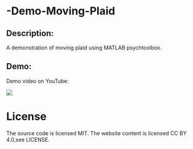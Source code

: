 # -Demo-Moving-Plaid

## Description:
A demonstration of moving plaid using MATLAB psychtoolbox.

## Demo:
Demo video on YouTube:

[![](http://img.youtube.com/vi/qqjtJHVNFqk/mqdefault.jpg)](https://www.youtube.com/watch?v=qqjtJHVNFqk"")

# License
The source code is licensed MIT. The website content is licensed CC BY 4.0,see LICENSE.
